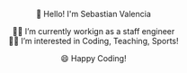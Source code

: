 <p align="center" width="300">
  👋 Hello! I'm Sebastian Valencia
</p>

<p align="center" width="300">
  🧑‍💻 I’m currently workign as a staff engineer <br>
  🏊‍♂️ I’m interested in Coding, Teaching, Sports!
</p>

<p align="center" width="300" >
😄 Happy Coding!
</p>
  
